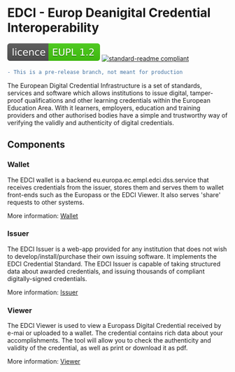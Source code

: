 # EDCI - Europ Deanigital Credential Interoperability
[![license: EUPL](licence-EUPL%201.2-brightgreen.svg)](https://github.com/teamdigitale/licenses/blob/master/EUPL-1.2)
[![standard-readme compliant](https://img.shields.io/badge/readme%20style-standard-brightgreen.svg)](https://github.com/RichardLitt/standard-readme)

```diff
- This is a pre-release branch, not meant for production
```

The European Digital Credential Infrastructure is a set of standards, services and software which allows institutions to issue digital, tamper-proof qualifications and other learning credentials within the European Education Area. With it learners, employers, education and training providers and other authorised bodies have a simple and trustworthy way of verifying the validly and authenticity of digital credentials.

## Components

### Wallet

The EDCI wallet is a backend eu.europa.ec.empl.edci.dss.service that receives credentials from the issuer, stores them and serves them to wallet front-ends such as the Europass or the EDCI Viewer. It also serves 'share' requests to other systems.

More information: [Wallet](edci-wallet/README.md)

### Issuer

The EDCI Issuer is a web-app provided for any institution that does not wish to develop/install/purchase their own issuing software. It implements the EDCI Credential Standard. The EDCI Issuer is  capable of taking structured data about awarded credentials, and issuing thousands of compliant digitally-signed credentials.

More information: [Issuer](edci-issuer/README.md)

### Viewer

The EDCI Viewer is used to view a Europass Digital Credential received by e-mai or uploaded to a wallet. The credential contains rich data about your accomplishments. The tool will allow you to check the authenticity and validity of the credential, as well as print or download it as pdf.

More information: [Viewer](edci-viewer/README.md)
